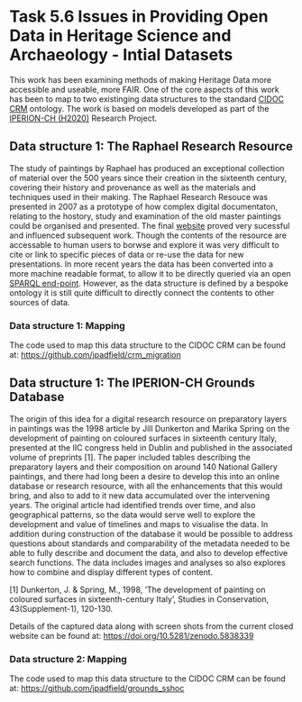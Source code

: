 # Task 5.6 Issues in Providing Open Data in Heritage Science and Archaeology - Intial Datasets
This work has been examining methods of making Heritage Data more accessible and useable, more FAIR. One of the core aspects of this work has been to map to two existinging data structures to the standard [CIDOC CRM](http://www.cidoc-crm.org/) ontology. The work is based on models developed as part of the [IPERION-CH (H2020)](http://www.iperionch.eu/) Research Project.

## Data structure 1: The Raphael Research Resource

The study of paintings by Raphael has produced an exceptional collection of material over the 500 years since their creation in the sixteenth century, covering their history and provenance as well as the materials and techniques used in their making. The Raphael Research Resouce was presented in 2007 as a prototype of how complex digital documentaton, relating to the hostory, study and examination of the old master paintings could be organised and presented. The final [website](https://cima.ng-london.org.uk/documentation/) proved very sucessful and influenced subsequent work. Though the contents of the resource are accessable to human users to borwse and explore it was very difficult to cite or link to specific pieces of data or re-use the data for new presentations. In more recent years the data has been converted into a more machine readable format, to allow it to be directly queried via an open [SPARQL end-point](https://rdf.ng-london.org.uk/workshops/lcd/). However, as the data structure is defined by a bespoke ontology it is still quite difficult to directly connect the contents to other sources of data.

### Data structure 1: Mapping
The code used to map this data structure to the CIDOC CRM can be found at: https://github.com/jpadfield/crm_migration

## Data structure 1: The IPERION-CH Grounds Database 

The origin of this idea for a digital research resource on preparatory layers in paintings was the 1998 article by Jill Dunkerton and Marika Spring on the development of painting on coloured surfaces in sixteenth century Italy, presented at the IIC congress held in Dublin and published in the associated volume of preprints [1]. The paper included tables describing the preparatory layers and their composition on around 140 National Gallery paintings, and there had long been a desire to develop this into an online database or research resource, with all the enhancements that this would bring, and also to add to it new data accumulated over the intervening years. The original article had identified trends over time, and also geographical patterns, so the data would serve well to explore the development and value of timelines and maps to visualise the data. In addition during construction of the database it would be possible to address questions about standards and comparability of the metadata needed to be able to fully describe and document the data, and also to develop effective search functions. The data includes images and analyses so also explores how to combine and display different types of content.

[1] Dunkerton, J. & Spring, M., 1998, ‘The development of painting on coloured surfaces in sixteenth-century Italy’, Studies in Conservation, 43(Supplement-1), 120-130.

Details of the captured data along with screen shots from the current closed website can be found at: https://doi.org/10.5281/zenodo.5838339 

### Data structure 2: Mapping
The code used to map this data structure to the CIDOC CRM can be found at: https://github.com/jpadfield/grounds_sshoc
